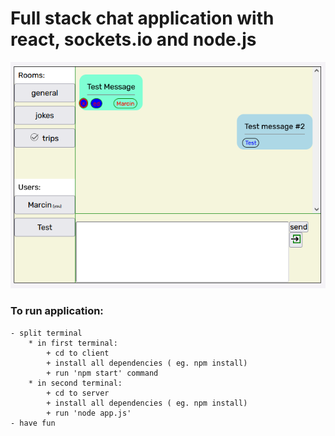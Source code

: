 # Full stack chat application with react, sockets.io and node.js

![Preview](public/app-screen.PNG "app preview")

### To run application:
    - split terminal
        * in first terminal:
            + cd to client
            + install all dependencies ( eg. npm install)
            + run 'npm start' command
        * in second terminal:
            + cd to server
            + install all dependencies ( eg. npm install)
            + run 'node app.js'
    - have fun